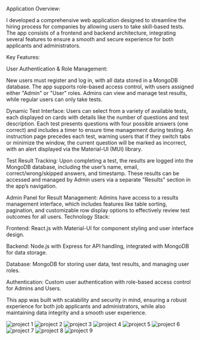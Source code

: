 Application Overview:

I developed a comprehensive web application designed to streamline the hiring process for companies by allowing users to take skill-based tests. The app consists of a frontend and backend architecture, integrating several features to ensure a smooth and secure experience for both applicants and administrators.

Key Features:

User Authentication & Role Management:

New users must register and log in, with all data stored in a MongoDB database.
The app supports role-based access control, with users assigned either "Admin" or "User" roles. Admins can view and manage test results, while regular users can only take tests.

Dynamic Test Interface:
Users can select from a variety of available tests, each displayed on cards with details like the number of questions and test description.
Each test presents questions with four possible answers (one correct) and includes a timer to ensure time management during testing.
An instruction page precedes each test, warning users that if they switch tabs or minimize the window, the current question will be marked as incorrect, with an alert displayed via the Material-UI (MUI) library.

Test Result Tracking:
Upon completing a test, the results are logged into the MongoDB database, including the user’s name, email, correct/wrong/skipped answers, and timestamp.
These results can be accessed and managed by Admin users via a separate "Results" section in the app’s navigation.

Admin Panel for Result Management:
Admins have access to a results management interface, which includes features like table sorting, pagination, and customizable row display options to effectively review test outcomes for all users.
Technology Stack:

Frontend: React.js with Material-UI for component styling and user interface design.

Backend: Node.js with Express for API handling, integrated with MongoDB for data storage.

Database: MongoDB for storing user data, test results, and managing user roles.

Authentication: Custom user authentication with role-based access control for Admins and Users.

This app was built with scalability and security in mind, ensuring a robust experience for both job applicants and administrators, while also maintaining data integrity and a smooth user experience.

![project 1](https://github.com/user-attachments/assets/a6819617-9c01-4e92-99d0-d878f88ba941)
![project 2](https://github.com/user-attachments/assets/d4185514-318d-451c-957e-e666f3a28b6c)
![project 3](https://github.com/user-attachments/assets/7a215a63-cb86-471f-884d-79f9245fb486)
![project 4](https://github.com/user-attachments/assets/4f420ff0-acc1-46cd-b15b-4e2217596ca6)
![project 5](https://github.com/user-attachments/assets/3585c69c-8440-4fd8-b448-41461de3ffc2)
![project 6](https://github.com/user-attachments/assets/8c9f5962-10d2-43dd-8061-96c5e7bdcaaa)
![project 7](https://github.com/user-attachments/assets/142cb7c1-a96c-4ff9-9795-5a4a092e4358)
![project 8](https://github.com/user-attachments/assets/f90b831c-9bb7-41fd-ae37-86e9f89dc364)
![project 9](https://github.com/user-attachments/assets/c68ce2db-5be3-410e-a2be-1c2ea1f3f984)
